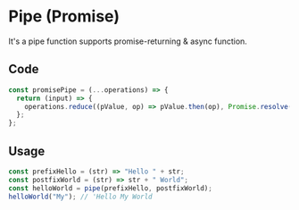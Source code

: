 # Pipe (Promise)

It's a pipe function supports promise-returning & async function.

## Code

<!-- start: code.js -->

```js
const promisePipe = (...operations) => {
  return (input) => {
    operations.reduce((pValue, op) => pValue.then(op), Promise.resolve(input));
  };
};
```

<!-- end: code.js -->

## Usage

```js
const prefixHello = (str) => "Hello " + str;
const postfixWorld = (str) => str + " World";
const helloWorld = pipe(prefixHello, postfixWorld);
helloWorld("My"); // 'Hello My World
```
